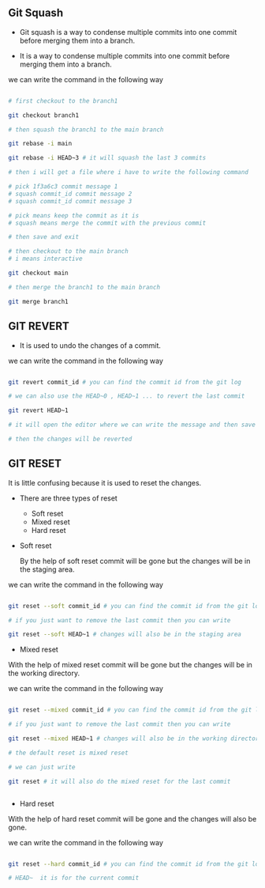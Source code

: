 ## Git Squash

- Git squash is a way to condense multiple commits into one commit before merging them into a branch.

- It is a way to condense multiple commits into one commit before merging them into a branch.

we can write the command in the following way

```bash

# first checkout to the branch1

git checkout branch1

# then squash the branch1 to the main branch

git rebase -i main

git rebase -i HEAD~3 # it will squash the last 3 commits

# then i will get a file where i have to write the following command

# pick 1f3a6c3 commit message 1
# squash commit_id commit message 2
# squash commit_id commit message 3

# pick means keep the commit as it is
# squash means merge the commit with the previous commit

# then save and exit

# then checkout to the main branch
# i means interactive

git checkout main

# then merge the branch1 to the main branch

git merge branch1

```

## GIT REVERT

- It is used to undo the changes of a commit.

we can write the command in the following way

```bash

git revert commit_id # you can find the commit id from the git log

# we can also use the HEAD~0 , HEAD~1 ... to revert the last commit

git revert HEAD~1

# it will open the editor where we can write the message and then save and exit

# then the changes will be reverted

```

## GIT RESET

It is little confusing because it is used to reset the changes.

- There are three types of reset

  - Soft reset
  - Mixed reset
  - Hard reset

- Soft reset

  By the help of soft reset commit will be gone but the changes will be in the staging area.

we can write the command in the following way

```bash

git reset --soft commit_id # you can find the commit id from the git log

# if you just want to remove the last commit then you can write

git reset --soft HEAD~1 # changes will also be in the staging area

```

- Mixed reset

With the help of mixed reset commit will be gone but the changes will be in the working directory.

we can write the command in the following way

```bash

git reset --mixed commit_id # you can find the commit id from the git log

# if you just want to remove the last commit then you can write

git reset --mixed HEAD~1 # changes will also be in the working directory

# the default reset is mixed reset

# we can just write

git reset # it will also do the mixed reset for the last commit



```

- Hard reset

With the help of hard reset commit will be gone and the changes will also be gone.

we can write the command in the following way

```bash

git reset --hard commit_id # you can find the commit id from the git log

# HEAD~  it is for the current commit
```

<!-- -->
